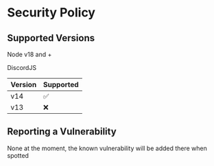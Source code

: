 # Security Policy

## Supported Versions

Node v18 and + 

DiscordJS

| Version | Supported          |
| ------- | ------------------ |
| v14     | :white_check_mark: |
| v13     | :x:                |

## Reporting a Vulnerability

None at the moment, the known vulnerability will be added there when spotted
